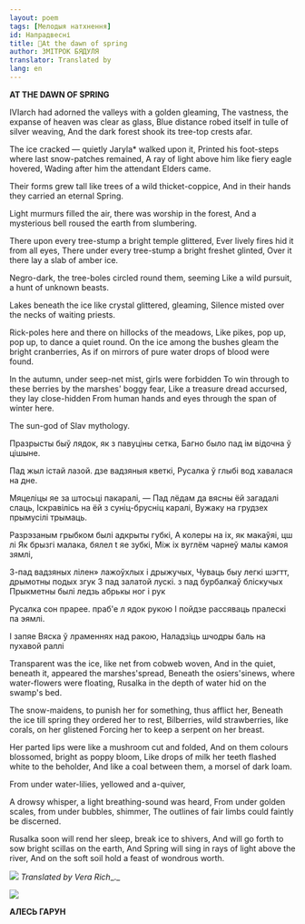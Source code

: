 ```yaml
---
layout: poem
tags: [Мелодыя натхнення]
id: Напрадвесні
title: 🚧At the dawn of spring 
author: ЗМІТРОК БЯДУЛЯ
translator: Translated by 
lang: en
---
```



 
**AT  THE  DAWN  OF SPRING**

IVIarch had adorned the valleys with a golden gleaming, The vastness, the expanse of heaven was clear as glass, Blue distance robed itself in tulle of silver weaving, And the dark forest shook its tree-top crests afar.

The ice cracked — quietly Jaryla* walked upon it, Printed his foot-steps where last snow-patches remained, A ray of light above him like fiery eagle hovered, Wading after him the attendant Elders came.

Their forms grew tall like trees of a wild thicket-coppice, And in their hands they carried an eternal Spring.

Light murmurs filled the air, there was worship in the forest, And a mysterious bell roused the earth from slumbering.

There upon every tree-stump a bright temple glittered, Ever lively fires hid it from all eyes, There under every tree-stump a bright freshet glinted, Over it there lay a slab of amber ice.

Negro-dark, the tree-boles circled round them, seeming Like a wild pursuit, a hunt of unknown beasts.

Lakes beneath the ice like crystal glittered, gleaming, Silence misted over the necks of waiting priests.

Rick-poles here and there on hillocks of the meadows, Like pikes, pop up, pop up, to dance a quiet round. On the ice among the bushes gleam the bright cranberries, As if on mirrors of pure water drops of blood were found.

In the autumn, under seep-net mist, girls were forbidden To win through to these berries by the marshes' boggy fear, Like a treasure dread accursed, they lay close-hidden From human hands and eyes through the span of winter here.

The sun-god of Slav mythology.

Празрысты быў лядок, як з павуціны сетка, Багно было пад ім відочна ў цішыне.

Пад жыл  істай лазой. дзе вадзяныя кветкі, Русалка ў глыбі вод хавалася на дне.

Мяцеліцы яе за штосьці пакаралі, — Пад лёдам да вясны ёй  загадалі слаць, Іскравілісь на ёй  з суніц-брусніц каралі, Вужаку на грудзех прымусілі трымаць.

Разрэзаным грыбком былі адкрыты  губкі, А колеры на іх, як макаўяі,  цш лі  Як брызгі малака, бялел t  яе зубкі, Між іх вуглём чарнеў малы камоя  зямлі,

3-пад вадзяных лілен» лажоўхлых і дрыжучых, Чуваць  быу легкі шэгтт, дрымотны подых згук 3 пад залатой лускі.  з пад бурбалкаў  бліскучых Прыкметны былі  ледзь абрькы  ног і рук

Русалка сон прарее. праб'е л  ядок рукою I пойдзе рассяваць пралескі па эямлі.

I запяе Вяска ў лраменнях над ракою, Наладзіць шчодры  баль на пухавой раллі

Transparent was the ice, like net from cobweb woven, And in the quiet, beneath it, appeared the marshes'spread, Beneath the osiers'sinews, where water-flowers were floating, Rusalka in the depth of water hid on the swamp's bed.

The snow-maidens, to punish her for something, thus afflict her, Beneath the ice till spring they ordered her to rest, Bilberries, wild strawberries, like corals, on her glistened Forcing her to keep a serpent on her breast.

Her parted lips were like a mushroom cut and folded, And on them colours blossomed, bright as poppy bloom, Like drops of milk her teeth flashed white to the beholder, And like a coal between them, a morsel of dark loam.

From under water-lilies, yellowed and a-quiver,

A drowsy whisper, a light breathing-sound was heard, From under golden scales, from under bubbles, shimmer, The outlines of fair limbs could faintly be discerned.

Rusalka soon will rend her sleep, break ice to shivers, And will go forth to sow bright scillas on the earth, And Spring will sing in rays of light above the river, And on the soft soil hold a feast of wondrous worth.

![](2022-%D0%9C%D1%96%D0%BD%D1%81%D0%BA-%D0%BB%D1%83%D1%87%D0%BD%D0%B0%D1%81%D1%86%D1%8C-%D0%BC%D1%96%D0%BA%D0%BE%D0%BB%D0%B0-%D0%BC%D1%8F%D1%82%D0%BB%D1%96%D1%86%D0%BA%D1%96_html_8d3fe1bf369f0c86.jpg) _Translated by Vera Rich__._

![](2022-%D0%9C%D1%96%D0%BD%D1%81%D0%BA-%D0%BB%D1%83%D1%87%D0%BD%D0%B0%D1%81%D1%86%D1%8C-%D0%BC%D1%96%D0%BA%D0%BE%D0%BB%D0%B0-%D0%BC%D1%8F%D1%82%D0%BB%D1%96%D1%86%D0%BA%D1%96_html_556ddd207179ecf.jpg)  
  

**АЛЕСЬ ГАРУН**
